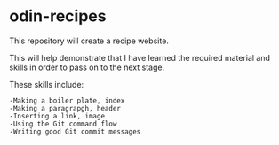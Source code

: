 # odin-recipes

This repository will create a recipe website. 

This will help demonstrate that I have learned the required material and skills in order to pass on to the next stage.

These skills include:

	-Making a boiler plate, index
	-Making a paragrapgh, header
	-Inserting a link, image
	-Using the Git command flow
	-Writing good Git commit messages